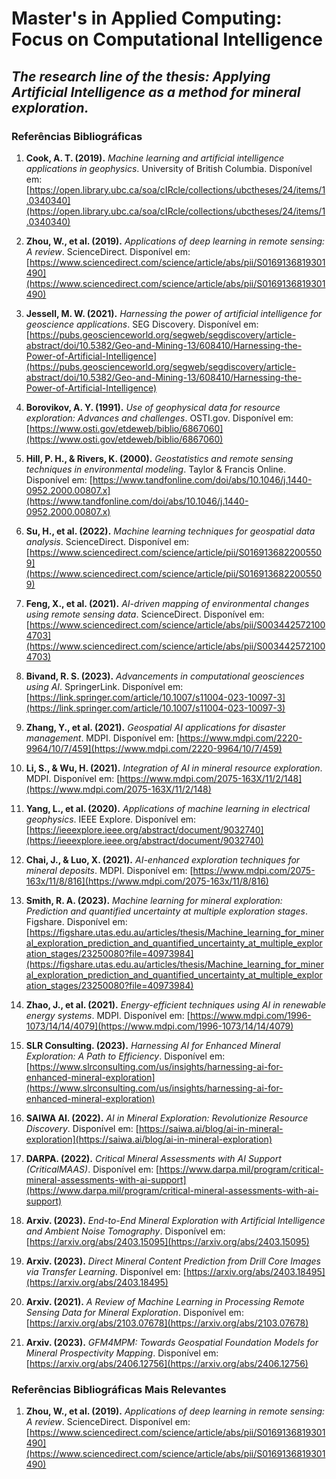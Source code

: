 # Master's in Applied Computing: Focus on Computational Intelligence



## ***The research line of the thesis: Applying Artificial Intelligence as a method for mineral exploration.***


### Referências Bibliográficas  

1. **Cook, A. T. (2019).** *Machine learning and artificial intelligence applications in geophysics*. University of British Columbia. Disponível em: [https://open.library.ubc.ca/soa/cIRcle/collections/ubctheses/24/items/1.0340340](https://open.library.ubc.ca/soa/cIRcle/collections/ubctheses/24/items/1.0340340)  

2. **Zhou, W., et al. (2019).** *Applications of deep learning in remote sensing: A review*. ScienceDirect. Disponível em: [https://www.sciencedirect.com/science/article/abs/pii/S0169136819301490](https://www.sciencedirect.com/science/article/abs/pii/S0169136819301490)  

3. **Jessell, M. W. (2021).** *Harnessing the power of artificial intelligence for geoscience applications*. SEG Discovery. Disponível em: [https://pubs.geoscienceworld.org/segweb/segdiscovery/article-abstract/doi/10.5382/Geo-and-Mining-13/608410/Harnessing-the-Power-of-Artificial-Intelligence](https://pubs.geoscienceworld.org/segweb/segdiscovery/article-abstract/doi/10.5382/Geo-and-Mining-13/608410/Harnessing-the-Power-of-Artificial-Intelligence)  

4. **Borovikov, A. Y. (1991).** *Use of geophysical data for resource exploration: Advances and challenges*. OSTI.gov. Disponível em: [https://www.osti.gov/etdeweb/biblio/6867060](https://www.osti.gov/etdeweb/biblio/6867060)  

5. **Hill, P. H., & Rivers, K. (2000).** *Geostatistics and remote sensing techniques in environmental modeling*. Taylor & Francis Online. Disponível em: [https://www.tandfonline.com/doi/abs/10.1046/j.1440-0952.2000.00807.x](https://www.tandfonline.com/doi/abs/10.1046/j.1440-0952.2000.00807.x)  

6. **Su, H., et al. (2022).** *Machine learning techniques for geospatial data analysis*. ScienceDirect. Disponível em: [https://www.sciencedirect.com/science/article/pii/S0169136822005509](https://www.sciencedirect.com/science/article/pii/S0169136822005509)  

7. **Feng, X., et al. (2021).** *AI-driven mapping of environmental changes using remote sensing data*. ScienceDirect. Disponível em: [https://www.sciencedirect.com/science/article/abs/pii/S0034425721004703](https://www.sciencedirect.com/science/article/abs/pii/S0034425721004703)  

8. **Bivand, R. S. (2023).** *Advancements in computational geosciences using AI*. SpringerLink. Disponível em: [https://link.springer.com/article/10.1007/s11004-023-10097-3](https://link.springer.com/article/10.1007/s11004-023-10097-3)  

9. **Zhang, Y., et al. (2021).** *Geospatial AI applications for disaster management*. MDPI. Disponível em: [https://www.mdpi.com/2220-9964/10/7/459](https://www.mdpi.com/2220-9964/10/7/459)  

10. **Li, S., & Wu, H. (2021).** *Integration of AI in mineral resource exploration*. MDPI. Disponível em: [https://www.mdpi.com/2075-163X/11/2/148](https://www.mdpi.com/2075-163X/11/2/148)  

11. **Yang, L., et al. (2020).** *Applications of machine learning in electrical geophysics*. IEEE Explore. Disponível em: [https://ieeexplore.ieee.org/abstract/document/9032740](https://ieeexplore.ieee.org/abstract/document/9032740)  

12. **Chai, J., & Luo, X. (2021).** *AI-enhanced exploration techniques for mineral deposits*. MDPI. Disponível em: [https://www.mdpi.com/2075-163x/11/8/816](https://www.mdpi.com/2075-163x/11/8/816)  

13. **Smith, R. A. (2023).** *Machine learning for mineral exploration: Prediction and quantified uncertainty at multiple exploration stages*. Figshare. Disponível em: [https://figshare.utas.edu.au/articles/thesis/Machine_learning_for_mineral_exploration_prediction_and_quantified_uncertainty_at_multiple_exploration_stages/23250080?file=40973984](https://figshare.utas.edu.au/articles/thesis/Machine_learning_for_mineral_exploration_prediction_and_quantified_uncertainty_at_multiple_exploration_stages/23250080?file=40973984)  

14. **Zhao, J., et al. (2021).** *Energy-efficient techniques using AI in renewable energy systems*. MDPI. Disponível em: [https://www.mdpi.com/1996-1073/14/14/4079](https://www.mdpi.com/1996-1073/14/14/4079)  

15. **SLR Consulting. (2023).** *Harnessing AI for Enhanced Mineral Exploration: A Path to Efficiency*. Disponível em: [https://www.slrconsulting.com/us/insights/harnessing-ai-for-enhanced-mineral-exploration](https://www.slrconsulting.com/us/insights/harnessing-ai-for-enhanced-mineral-exploration)

16. **SAIWA AI. (2022).** *AI in Mineral Exploration: Revolutionize Resource Discovery*. Disponível em: [https://saiwa.ai/blog/ai-in-mineral-exploration](https://saiwa.ai/blog/ai-in-mineral-exploration)

17. **DARPA. (2022).** *Critical Mineral Assessments with AI Support (CriticalMAAS)*. Disponível em: [https://www.darpa.mil/program/critical-mineral-assessments-with-ai-support](https://www.darpa.mil/program/critical-mineral-assessments-with-ai-support)

18. **Arxiv. (2023).** *End-to-End Mineral Exploration with Artificial Intelligence and Ambient Noise Tomography*. Disponível em: [https://arxiv.org/abs/2403.15095](https://arxiv.org/abs/2403.15095)

19. **Arxiv. (2023).** *Direct Mineral Content Prediction from Drill Core Images via Transfer Learning*. Disponível em: [https://arxiv.org/abs/2403.18495](https://arxiv.org/abs/2403.18495)

20. **Arxiv. (2021).** *A Review of Machine Learning in Processing Remote Sensing Data for Mineral Exploration*. Disponível em: [https://arxiv.org/abs/2103.07678](https://arxiv.org/abs/2103.07678)

21. **Arxiv. (2023).** *GFM4MPM: Towards Geospatial Foundation Models for Mineral Prospectivity Mapping*. Disponível em: [https://arxiv.org/abs/2406.12756](https://arxiv.org/abs/2406.12756)



### Referências Bibliográficas Mais Relevantes

1. **Zhou, W., et al. (2019).** *Applications of deep learning in remote sensing: A review*. ScienceDirect. Disponível em: [https://www.sciencedirect.com/science/article/abs/pii/S0169136819301490](https://www.sciencedirect.com/science/article/abs/pii/S0169136819301490)  
